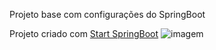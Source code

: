Projeto base com configurações do SpringBoot

Projeto criado com [Start SpringBoot](https://start.spring.io)
![imagem](http://i.imgur.com/miDHfN8.png)
